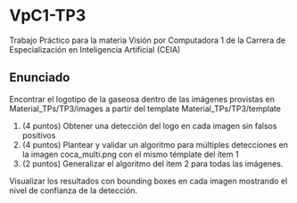# VpC1-TP3

Trabajo Práctico para la materia Visión por Computadora 1 de la Carrera de Especialización en Inteligencia Artificial (CEIA)

## Enunciado

Encontrar el logotipo de la gaseosa dentro de las imágenes provistas en Material_TPs/TP3/images a partir del template Material_TPs/TP3/template

1. (4 puntos) Obtener una detección del logo en cada imagen sin falsos positivos
2. (4 puntos) Plantear y validar un algoritmo para múltiples detecciones en la imagen coca_multi.png con el mismo témplate del ítem 1
3. (2 puntos) Generalizar el algoritmo del item 2 para todas las imágenes.

Visualizar los resultados con bounding boxes en cada imagen mostrando el nivel de confianza de la detección.
